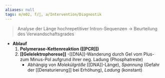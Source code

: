 ```yaml
---
aliases: null
tags: m/m02, f/🧬, a/Intervention/Diagnostik
---
```

> Analyse der Länge hochrepetitiver Intron-Sequenzen → Beurteilung des Verwandschaftsgrades

- **Ablauf**
    1. **Polymerase-Kettenreaktion ([[PCR]])**
    2. **[[Gelelektrophorese]]**
        -[[DNA]]-Wanderung durch Gel vom Plus- zum Minus-Pol aufgrund ihrer neg. Ladung (Phosphatreste)
        - Abhängig von *Molekülgröße* [[DNA]]-Länge), *Spannung* (Gefahr der [[Denaturierung]] bei Erhöhung), *Ladung* (konstant)